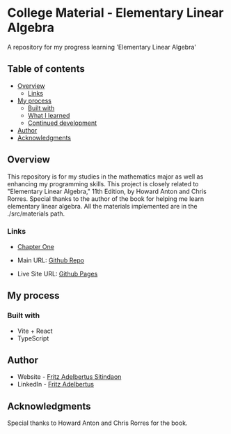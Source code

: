 # College Material - Elementary Linear Algebra

A repository for my progress learning 'Elementary Linear Algebra'

## Table of contents

- [Overview](#overview)
  - [Links](#links)
- [My process](#my-process)
  - [Built with](#built-with)
  - [What I learned](#what-i-learned)
  - [Continued development](#continued-development)
- [Author](#author)
- [Acknowledgments](#acknowledgments)

## Overview

This repository is for my studies in the mathematics major as well as enhancing my programming skills. This project is closely related to "Elementary Linear Algebra," 11th Edition, by Howard Anton and Chris Rorres. Special thanks to the author of the book for helping me learn elementary linear algebra. All the materials implemented are in the ./src/materials path.


### Links

- [Chapter One](https://github.com/fritzadelbertus/CM_Elementary-Linear-Algebra/tree/main/src/materials/chapter1/chapter1.ts)

- Main URL: [Github Repo]()
- Live Site URL: [Github Pages]()

## My process

### Built with

- Vite + React
- TypeScript

## Author

- Website - [Fritz Adelbertus Sitindaon](https://www.furitsu.site)
- LinkedIn - [Fritz Adelbertus](https://www.linkedin.com/in/fritzadelbertus/)

## Acknowledgments

Special thanks to Howard Anton and Chris Rorres for the book.
